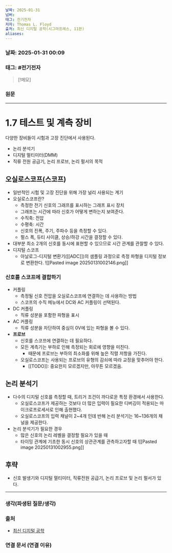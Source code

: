 ```yaml
---
날짜: 2025-01-31
넘버: 
태그: 전기전자
저자: Thomas L. Floyd
출처: 최신 디지털 공학(시그마프레스, 11판)
aliases:
---
```

### 날짜:  2025-01-31 00:09

### 태그: #전기전자

>[!메모]
>

### 원문
---
# 1.7 테스트 및 계측 장비
다양한 장비들이 시험과 고장 진단에서 사용된다.
- 논리 분석기
- 디지털 멀티미터(DMM)
- 직류 전원 공급기, 논리 프로브, 논리 펄서의 목적
## 오실로스코프(스코프)
- 일반적인 시험 및 고장 진단을 위해 가장 널리 사용되는 계기
- 오실로스코프란?
	- 측정한 전기 신호의 그래프를 표시하는 그래프 표시 장치
	- 그래프는 시간에 따라 신호가 어떻게 변하는지 보여준다.
	- 수직축: 전압
	- 수평축: 시간
	- 신호의 진폭, 주기, 주파수 등을 측정할 수 있다.
	- 펄스 폭, 듀티 사이클, 상승/하강 시간을 결정할 수 있다.
- 대부분 최소 2개의 신호를 동시에 표현할 수 있으므로 시간 관계를 관찰할 수 있다.
- 디지털 스코프
	- 아날로그-디지털 변환기([[ADC]])의 샘플링 과정으로 측정 파형을 디지털 정보로 변환한다.
![[Pasted image 20250131002146.png]]
### 신호를 스코프에 결합하기
- 커플링
	- 측정될 신호 전압을 오실로스코프에 연결하는 데 사용하는 방법
	- 스코프의 수직 메뉴에서 DC와 AC 커플링이 선택된다.
- DC 커플링
	- 직류 성분을 포함한 파형을 표시
- AC 커플링
	- 직류 성분을 차단하여 중심이 0V에 있는 파형을 볼 수 있다.
- **프로브**
	- 신호를 스코프에 연결하는 데 필요하다.
	- 모든 계측기는 부하로 인해 측정되는 회로에 영향을 미친다.
		- 때문에 프로브는 부하의 최소화를 위해 높은 직렬 저항을 가진다.
	- 오실로스코프는 사용되는 프로브의 유형의 감쇠에 따라 교정을 맞추어야 한다.
		- [[TODO]]: 중요한지 모르겠지만, 아무튼 모르겠음.
## 논리 분석기
- 다수의 디지털 신호를 측정할 때, 트리거 조건이 까다로운 특정 환경에서 사용한다.
	- 오실로스코프가 제공하는 것보다 더 많은 입력이 필요한 디버깅이 적용되는 마이크로프로세서로 인해 출현했다.
	- 오실로스코프의 입력 채널이 2~4개 인데 반해 논리 분석기는 16~136개의 채널을 제공한다.
- 논리 분석기가 필요한 경우
	- 많은 신호의 논리 레벨을 결정할 필요가 있을 때
	- 타이밍 관계에 기초한 동시 신호의 상관관계를 관측하고자할 때
![[Pasted image 20250131002955.png]]
## 후략
- 신호 발생기와 디지털 멀티미터, 직류전원 공급기, 논리 프로브 및 논리 펄서가 있다.

---
### 생각(파생된 질문/생각)

### 출처
- [최신 디지털 공학](https://product.kyobobook.co.kr/detail/S000001810571)
### 연결 문서 (연결 이유)
